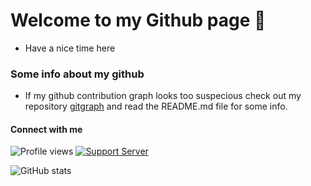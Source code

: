 # Welcome to my Github page 👋

* Have a nice time here


### Some info about my github

* If my github contribution graph looks too suspecious check out my repository [gitgraph](https://github.com/bartick/gitgraph "gitgraph") and read the README.md file for some info.


#### Connect with me

![Profile views](https://gpvc.arturio.dev/bartick)  [![Support Server](https://img.shields.io/discord/591914197219016707.svg?color=g&label=TestingMeme&logo=discord&style=flat-square)](https://discord.gg/XRVnxHs3)

![GitHub stats](https://github-readme-stats.vercel.app/api?username=bartick&show_icons=true)  
